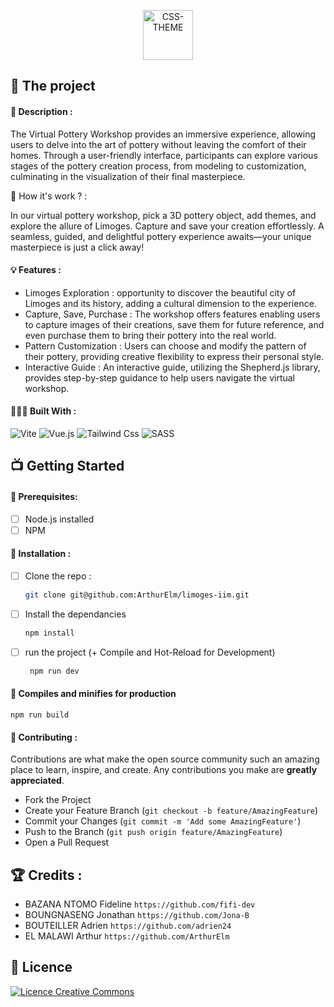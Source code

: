 <p align='center'> <a href="https://css-theme.netlify.app/"><img width="80" src="https://i.ibb.co/DwFc9yJ/logo.png" alt="CSS-THEME" border="0"></a></p>

## 💼 The project

#### 📝 Description :

The Virtual Pottery Workshop provides an immersive experience, allowing users to delve into the art of pottery without leaving the comfort of their homes. Through a user-friendly interface, participants can explore various stages of the pottery creation process, from modeling to customization, culminating in the visualization of their final masterpiece.

🤔 How it's work ? : 

In our virtual pottery workshop, pick a 3D pottery object, add themes, and explore the allure of Limoges. Capture and save your creation effortlessly. A seamless, guided, and delightful pottery experience awaits—your unique masterpiece is just a click away!

#### 💡 Features :

- Limoges Exploration : opportunity to discover the beautiful city of Limoges and its history, adding a cultural dimension to the experience.
- Capture, Save, Purchase : The workshop offers features enabling users to capture images of their creations, save them for future reference, and even purchase them to bring their pottery into the real world.
- Pattern Customization : Users can choose and modify the pattern of their pottery, providing creative flexibility to express their personal style.
- Interactive Guide : An interactive guide, utilizing the Shepherd.js library, provides step-by-step guidance to help users navigate the virtual workshop.
  
#### 👩🏾‍💻 Built With :

![Vite](https://img.shields.io/badge/vite-%23646CFF.svg?style=for-the-badge&logo=vite&logoColor=white)
![Vue.js](https://img.shields.io/badge/Vue.js-35495E?style=for-the-badge&logo=vue.js&logoColor=4FC08D)
![Tailwind Css](https://img.shields.io/badge/Tailwind_CSS-38B2AC?style=for-the-badge&logo=tailwind-css&logoColor=white)
![SASS](https://img.shields.io/badge/Sass-CC6699?style=for-the-badge&logo=sass&logoColor=white)

## 📺 Getting Started

#### 🔐 Prerequisites:

- [ ] Node.js installed
- [ ] NPM

#### 💾 Installation :

- [ ] Clone the repo :

  ```sh
  git clone git@github.com:ArthurElm/limoges-iim.git
  ```

- [ ] Install the dependancies

   ```sh
   npm install
   ```
  
- [ ] run the project (+ Compile and Hot-Reload for Development)

  ```sh
   npm run dev
  ```

#### 📁 Compiles and minifies for production
```
npm run build
```

#### 🤝 Contributing :

Contributions are what make the open source community such an amazing place to learn, inspire, and create. Any contributions you make are **greatly appreciated**.

- Fork the Project
- Create your Feature Branch (`git checkout -b feature/AmazingFeature`)
- Commit your Changes (`git commit -m 'Add some AmazingFeature'`)
- Push to the Branch (`git push origin feature/AmazingFeature`)
- Open a Pull Request

## 🏆 Credits :

- BAZANA NTOMO Fideline `https://github.com/fifi-dev`
- BOUNGNASENG Jonathan `https://github.com/Jona-B`
- BOUTEILLER Adrien `https://github.com/adrien24`
- EL MALAWI Arthur `https://github.com/ArthurElm`

## 📜 Licence

 <a align="center"  rel="license" href="http://creativecommons.org/licenses/by-nc/4.0/"><img alt="Licence Creative Commons" style="border-width:0" src="https://i.creativecommons.org/l/by-nc/4.0/88x31.png" /></a>
